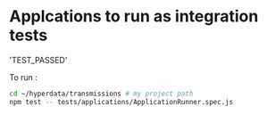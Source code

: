# Applcations to run as integration tests

'TEST_PASSED'

To run :

```sh
cd ~/hyperdata/transmissions # my project path
npm test -- tests/applications/ApplicationRunner.spec.js
```
